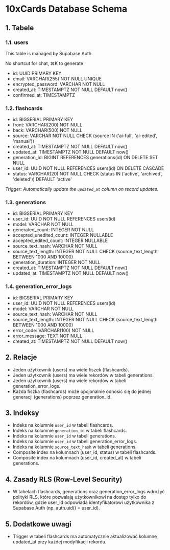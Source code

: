 # 10xCards Database Schema

## 1. Tabele

### 1.1. users

This table is managed by Supabase Auth.

No shortcut for chat, ⌘K to generate
- id: UUID PRIMARY KEY
- email: VARCHAR(255) NOT NULL UNIQUE
- encrypted_password: VARCHAR NOT NULL
- created_at: TIMESTAMPTZ NOT NULL DEFAULT now()
- confirmed_at: TIMESTAMPTZ

### 1.2. flashcards

- id: BIGSERIAL PRIMARY KEY
- front: VARCHAR(200) NOT NULL
- back: VARCHAR(500) NOT NULL
- source: VARCHAR NOT NULL CHECK (source IN ('ai-full', 'ai-edited', 'manual'))
- created_at: TIMESTAMPTZ NOT NULL DEFAULT now()
- updated_at: TIMESTAMPTZ NOT NULL DEFAULT now()
- generation_id: BIGINT REFERENCES generations(id) ON DELETE SET NULL
- user_id: UUID NOT NULL REFERENCES users(id) ON DELETE CASCADE
- status: VARCHAR(20) NOT NULL CHECK (status IN ('active', 'archived', 'deleted')) DEFAULT 'active'

*Trigger: Automatically update the `updated_at` column on record updates.*

### 1.3. generations

- id: BIGSERIAL PRIMARY KEY
- user_id: UUID NOT NULL REFERENCES users(id)
- model: VARCHAR NOT NULL
- generated_count: INTEGER NOT NULL
- accepted_unedited_count: INTEGER NULLABLE
- accepted_edited_count: INTEGER NULLABLE
- source_text_hash: VARCHAR NOT NULL
- source_text_length: INTEGER NOT NULL CHECK (source_text_length BETWEEN 1000 AND 10000)
- generation_duration: INTEGER NOT NULL
- created_at: TIMESTAMPTZ NOT NULL DEFAULT now()
- updated_at: TIMESTAMPTZ NOT NULL DEFAULT now()

### 1.4. generation_error_logs

- id: BIGSERIAL PRIMARY KEY
- user_id: UUID NOT NULL REFERENCES users(id)
- model: VARCHAR NOT NULL
- source_text_hash: VARCHAR NOT NULL
- source_text_length: INTEGER NOT NULL CHECK (source_text_length BETWEEN 1000 AND 10000)
- error_code: VARCHAR(100) NOT NULL
- error_message: TEXT NOT NULL
- created_at: TIMESTAMPTZ NOT NULL DEFAULT now()

## 2. Relacje

- Jeden użytkownik (users) ma wiele fiszek (flashcards).
- Jeden użytkownik (users) ma wiele rekordów w tabeli generations.
- Jeden użytkownik (users) ma wiele rekordów w tabeli generation_error_logs.
- Każda fiszka (flashcards) może opcjonalnie odnosić się do jednej generacji (generations) poprzez generation_id.

## 3. Indeksy

- Indeks na kolumnie `user_id` w tabeli flashcards.
- Indeks na kolumnie `generation_id` w tabeli flashcards.
- Indeks na kolumnie `user_id` w tabeli generations.
- Indeks na kolumnie `user_id` w tabeli generation_error_logs.
- Indeks na kolumnie `source_text_hash` w tabeli generations.
- Composite index na kolumnach (user_id, status) w tabeli flashcards.
- Composite index na kolumnach (user_id, created_at) w tabeli generations.

## 4. Zasady RLS (Row-Level Security)

- W tabelach flashcards, generations oraz generation_error_logs wdrożyć polityki RLS, które pozwalają użytkownikowi na dostęp tylko do rekordów, gdzie user_id odpowiada identyfikatorowi użytkownika z Supabase Auth (np. auth.uid() = user_id).

## 5. Dodatkowe uwagi

- Trigger w tabeli flashcards ma automatycznie aktualizować kolumnę updated_at przy każdej modyfikacji rekordu.